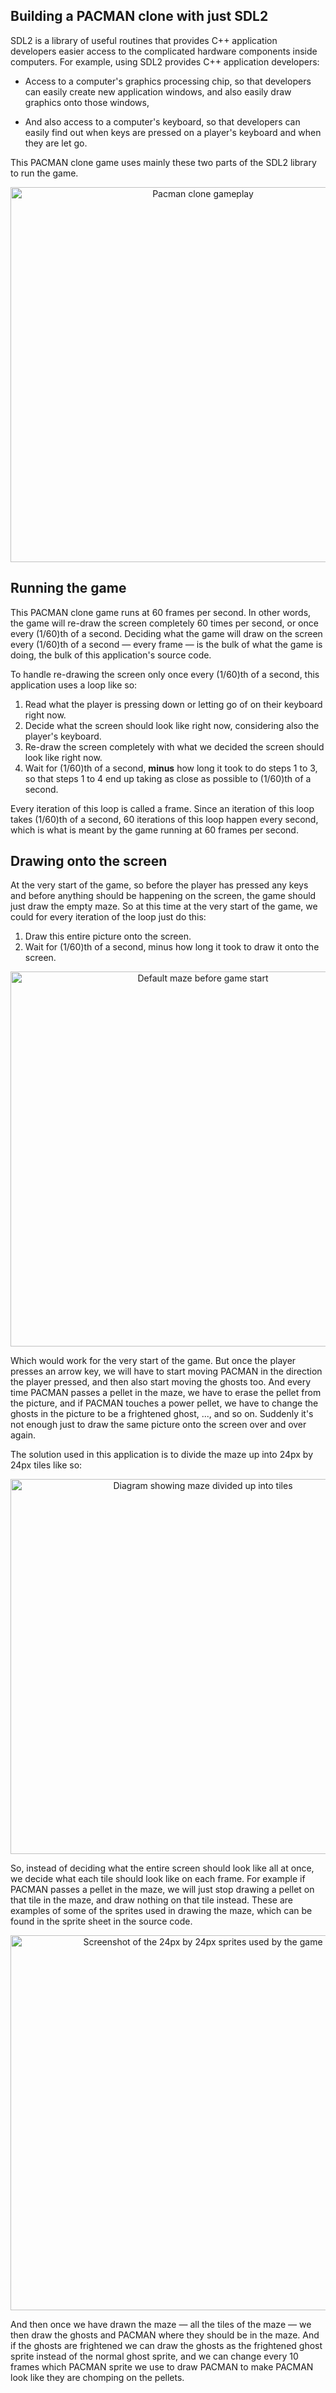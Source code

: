 ## Building a PACMAN clone with just SDL2 

SDL2 is a library of useful routines that provides C++ application developers easier access to the complicated hardware components inside computers. For example, using SDL2 provides C++ application developers:

- Access to a computer's graphics processing chip, so that developers can easily create new application windows, and also easily draw graphics onto those windows,
  
- And also access to a computer's keyboard, so that developers can easily find out when keys are pressed on a player's keyboard and when they are let go.

This PACMAN clone game uses mainly these two parts of the SDL2 library to run the game. 

<p align="center">
  <img width="600" src="https://github.com/user-attachments/assets/d4dddc69-3fd8-4d49-b7c9-221595afcca0" alt="Pacman clone gameplay"/>
</p>

## Running the game

This PACMAN clone game runs at 60 frames per second. In other words, the game will re-draw the screen completely 60 times per second, or once every (1/60)th of a second. Deciding what the game will draw on the screen every (1/60)th of a second — every frame — is the bulk of what the game is doing, the bulk of this application's source code.

To handle re-drawing the screen only once every (1/60)th of a second, this application uses a loop like so:

1. Read what the player is pressing down or letting go of on their keyboard right now.
2. Decide what the screen should look like right now, considering also the player's keyboard.
3. Re-draw the screen completely with what we decided the screen should look like right now.
4. Wait for (1/60)th of a second, **minus** how long it took to do steps 1 to 3, so that steps 1 to 4 end up taking as close as possible to (1/60)th of a second.

Every iteration of this loop is called a frame. Since an iteration of this loop takes (1/60)th of a second, 60 iterations of this loop happen every second, which is what is meant by the game running at 60 frames per second.

## Drawing onto the screen

At the very start of the game, so before the player has pressed any keys and before anything should be happening on the screen, the game should just draw the empty maze. So at this time at the very start of the game, we could for every iteration of the loop just do this:

1. Draw this entire picture onto the screen.
2. Wait for (1/60)th of a second, minus how long it took to draw it onto the screen.

<p align="center">
  <img width="600" alt="Default maze before game start" src="https://github.com/user-attachments/assets/7e498773-8534-4355-8cc1-0c9de3f2f120">
</p>

Which would work for the very start of the game. But once the player presses an arrow key, we will have to start moving PACMAN in the direction the player pressed, and then also start moving the ghosts too. And every time PACMAN passes a pellet in the maze, we have to erase the pellet from the picture, and if PACMAN touches a power pellet, we have to change the ghosts in the picture to be a frightened ghost, ..., and so on. Suddenly it's not enough just to draw the same picture onto the screen over and over again.

The solution used in this application is to divide the maze up into 24px by 24px tiles like so:

<p align="center">
  <img width="600" alt="Diagram showing maze divided up into tiles" src="https://github.com/user-attachments/assets/ad74e068-55a6-414f-9847-3283a9140f71">
</p>

So, instead of deciding what the entire screen should look like all at once, we decide what each tile should look like on each frame. For example if PACMAN passes a pellet in the maze, we will just stop drawing a pellet on that tile in the maze, and draw nothing on that tile instead. These are examples of some of the sprites used in drawing the maze, which can be found in the sprite sheet in the source code.

<p align="center">
  <img width="600" alt="Screenshot of the 24px by 24px sprites used by the game" src="https://github.com/user-attachments/assets/ce11e592-522e-44c1-9bc9-9def5e8e8cab">
</p>

And then once we have drawn the maze — all the tiles of the maze — we then draw the ghosts and PACMAN where they should be in the maze. And if the ghosts are frightened we can draw the ghosts as the frightened ghost sprite instead of the normal ghost sprite, and we can change  every 10 frames which PACMAN sprite we use to draw PACMAN to make PACMAN look like they are chomping on the pellets.

